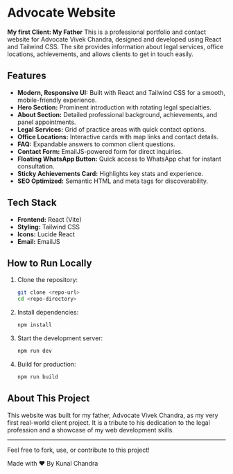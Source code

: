 # Advocate Website
**My first Client: My Father**
This is a professional portfolio and contact website for Advocate Vivek Chandra, designed and developed using React and Tailwind CSS. The site provides information about legal services, office locations, achievements, and allows clients to get in touch easily.

## Features
- **Modern, Responsive UI:** Built with React and Tailwind CSS for a smooth, mobile-friendly experience.
- **Hero Section:** Prominent introduction with rotating legal specialties.
- **About Section:** Detailed professional background, achievements, and panel appointments.
- **Legal Services:** Grid of practice areas with quick contact options.
- **Office Locations:** Interactive cards with map links and contact details.
- **FAQ:** Expandable answers to common client questions.
- **Contact Form:** EmailJS-powered form for direct inquiries.
- **Floating WhatsApp Button:** Quick access to WhatsApp chat for instant consultation.
- **Sticky Achievements Card:** Highlights key stats and experience.
- **SEO Optimized:** Semantic HTML and meta tags for discoverability.

## Tech Stack
- **Frontend:** React (Vite)
- **Styling:** Tailwind CSS
- **Icons:** Lucide React
- **Email:** EmailJS

## How to Run Locally
1. Clone the repository:
   ```bash
   git clone <repo-url>
   cd <repo-directory>
   ```
2. Install dependencies:
   ```bash
   npm install
   ```
3. Start the development server:
   ```bash
   npm run dev
   ```
4. Build for production:
   ```bash
   npm run build
   ```

## About This Project
This website was built for my father, Advocate Vivek Chandra, as my very first real-world client project. It is a tribute to his dedication to the legal profession and a showcase of my web development skills.



---

Feel free to fork, use, or contribute to this project! 

Made with ❤️ By Kunal Chandra 